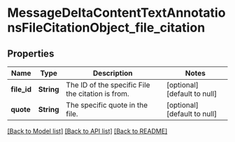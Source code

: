 # MessageDeltaContentTextAnnotationsFileCitationObject_file_citation
## Properties

| Name | Type | Description | Notes |
|------------ | ------------- | ------------- | -------------|
| **file\_id** | **String** | The ID of the specific File the citation is from. | [optional] [default to null] |
| **quote** | **String** | The specific quote in the file. | [optional] [default to null] |

[[Back to Model list]](../README.md#documentation-for-models) [[Back to API list]](../README.md#documentation-for-api-endpoints) [[Back to README]](../README.md)

